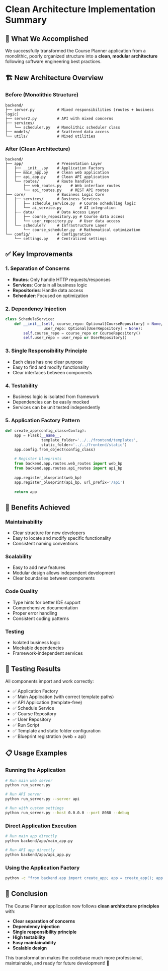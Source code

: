 # Clean Architecture Implementation Summary

## 🎯 **What We Accomplished**

We successfully transformed the Course Planner application from a monolithic, poorly organized structure into a **clean, modular architecture** following software engineering best practices.

## 🏗️ **New Architecture Overview**

### **Before (Monolithic Structure)**
```
backend/
├── server.py          # Mixed responsibilities (routes + business logic)
├── server2.py         # API with mixed concerns
├── services/
│   └── scheduler.py   # Monolithic scheduler class
├── models/            # Scattered data access
└── utils/             # Mixed utilities
```

### **After (Clean Architecture)**
```
backend/
├── app/               # Presentation Layer
│   ├── __init__.py    # Application Factory
│   ├── main_app.py    # Clean web application
│   ├── api_app.py     # Clean API application
│   └── routes/        # Route handlers
│       ├── web_routes.py    # Web interface routes
│       └── api_routes.py    # REST API routes
├── core/              # Business Logic Core
│   ├── services/      # Business Services
│   │   ├── schedule_service.py  # Course scheduling logic
│   │   └── ai_service.py        # AI integration
│   ├── data/          # Data Access Layer
│   │   ├── course_repository.py # Course data access
│   │   └── user_repository.py   # User data access
│   └── scheduler/     # Infrastructure Layer
│       └── course_scheduler.py  # Mathematical optimization
└── config/            # Configuration
    └── settings.py    # Centralized settings
```

## ✅ **Key Improvements**

### **1. Separation of Concerns**
- **Routes**: Only handle HTTP requests/responses
- **Services**: Contain all business logic
- **Repositories**: Handle data access
- **Scheduler**: Focused on optimization

### **2. Dependency Injection**
```python
class ScheduleService:
    def __init__(self, course_repo: Optional[CourseRepository] = None, 
                 user_repo: Optional[UserRepository] = None):
        self.course_repo = course_repo or CourseRepository()
        self.user_repo = user_repo or UserRepository()
```

### **3. Single Responsibility Principle**
- Each class has one clear purpose
- Easy to find and modify functionality
- Clear interfaces between components

### **4. Testability**
- Business logic is isolated from framework
- Dependencies can be easily mocked
- Services can be unit tested independently

### **5. Application Factory Pattern**
```python
def create_app(config_class=Config):
    app = Flask(__name__, 
                template_folder='../../frontend/templates',
                static_folder='../../frontend/static')
    app.config.from_object(config_class)
    
    # Register blueprints
    from backend.app.routes.web_routes import web_bp
    from backend.app.routes.api_routes import api_bp
    
    app.register_blueprint(web_bp)
    app.register_blueprint(api_bp, url_prefix='/api')
    
    return app
```

## 🚀 **Benefits Achieved**

### **Maintainability**
- Clear structure for new developers
- Easy to locate and modify specific functionality
- Consistent naming conventions

### **Scalability**
- Easy to add new features
- Modular design allows independent development
- Clear boundaries between components

### **Code Quality**
- Type hints for better IDE support
- Comprehensive documentation
- Proper error handling
- Consistent coding patterns

### **Testing**
- Isolated business logic
- Mockable dependencies
- Framework-independent services

## 🧪 **Testing Results**

All components import and work correctly:
- ✅ Application Factory
- ✅ Main Application (with correct template paths)
- ✅ API Application (template-free)
- ✅ Schedule Service
- ✅ Course Repository
- ✅ User Repository
- ✅ Run Script
- ✅ Template and static folder configuration
- ✅ Blueprint registration (web + api)

## 📋 **Usage Examples**

### **Running the Application**
```bash
# Run main web server
python run_server.py

# Run API server
python run_server.py --server api

# Run with custom settings
python run_server.py --host 0.0.0.0 --port 8080 --debug
```

### **Direct Application Execution**
```bash
# Run main app directly
python backend/app/main_app.py

# Run API app directly
python backend/app/api_app.py
```

### **Using the Application Factory**
```bash
python -c "from backend.app import create_app; app = create_app(); app.run(debug=True)"
```

## 🎉 **Conclusion**

The Course Planner application now follows **clean architecture principles** with:

- **Clear separation of concerns**
- **Dependency injection**
- **Single responsibility principle**
- **High testability**
- **Easy maintainability**
- **Scalable design**

This transformation makes the codebase much more professional, maintainable, and ready for future development! 🚀 